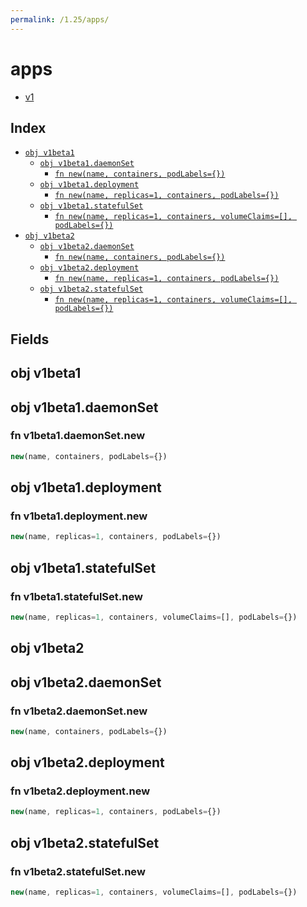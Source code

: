 ```yaml
---
permalink: /1.25/apps/
---
```


# apps



* [v1](v1/index.md)

## Index

* [`obj v1beta1`](#obj-v1beta1)
  * [`obj v1beta1.daemonSet`](#obj-v1beta1daemonset)
    * [`fn new(name, containers, podLabels={})`](#fn-v1beta1daemonsetnew)
  * [`obj v1beta1.deployment`](#obj-v1beta1deployment)
    * [`fn new(name, replicas=1, containers, podLabels={})`](#fn-v1beta1deploymentnew)
  * [`obj v1beta1.statefulSet`](#obj-v1beta1statefulset)
    * [`fn new(name, replicas=1, containers, volumeClaims=[], podLabels={})`](#fn-v1beta1statefulsetnew)
* [`obj v1beta2`](#obj-v1beta2)
  * [`obj v1beta2.daemonSet`](#obj-v1beta2daemonset)
    * [`fn new(name, containers, podLabels={})`](#fn-v1beta2daemonsetnew)
  * [`obj v1beta2.deployment`](#obj-v1beta2deployment)
    * [`fn new(name, replicas=1, containers, podLabels={})`](#fn-v1beta2deploymentnew)
  * [`obj v1beta2.statefulSet`](#obj-v1beta2statefulset)
    * [`fn new(name, replicas=1, containers, volumeClaims=[], podLabels={})`](#fn-v1beta2statefulsetnew)

## Fields

## obj v1beta1



## obj v1beta1.daemonSet



### fn v1beta1.daemonSet.new

```ts
new(name, containers, podLabels={})
```



## obj v1beta1.deployment



### fn v1beta1.deployment.new

```ts
new(name, replicas=1, containers, podLabels={})
```



## obj v1beta1.statefulSet



### fn v1beta1.statefulSet.new

```ts
new(name, replicas=1, containers, volumeClaims=[], podLabels={})
```



## obj v1beta2



## obj v1beta2.daemonSet



### fn v1beta2.daemonSet.new

```ts
new(name, containers, podLabels={})
```



## obj v1beta2.deployment



### fn v1beta2.deployment.new

```ts
new(name, replicas=1, containers, podLabels={})
```



## obj v1beta2.statefulSet



### fn v1beta2.statefulSet.new

```ts
new(name, replicas=1, containers, volumeClaims=[], podLabels={})
```

